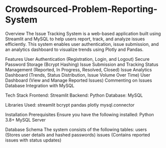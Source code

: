 # Crowdsourced-Problem-Reporting-System
Overview
The Issue Tracking System is a web-based application built using Streamlit and MySQL to help users report, track, and analyze issues efficiently. This system enables user authentication, issue submission, and an analytics dashboard to visualize trends using Plotly and Pandas.

Features
User Authentication (Registration, Login, and Logout)
Secure Password Storage (Bcrypt Hashing)
Issue Submission and Tracking
Status Management (Reported, In Progress, Resolved, Closed)
Issue Analytics Dashboard (Trends, Status Distribution, Issue Volume Over Time)
User Dashboard (View and Manage Reported Issues)
Commenting on Issues
Database Integration with MySQL

Tech Stack
Frontend: Streamlit
Backend: Python
Database: MySQL

Libraries Used:
streamlit
bcrypt
pandas
plotly
mysql.connector

Installation
Prerequisites
Ensure you have the following installed:
Python 3.8+
MySQL Server

Database Schema
The system consists of the following tables:
users (Stores user details and hashed passwords)
issues (Contains reported issues with status updates)
